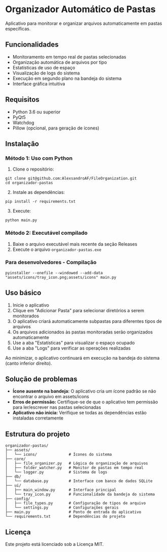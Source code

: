# Organizador Automático de Pastas

Aplicativo para monitorar e organizar arquivos automaticamente em pastas específicas.

## Funcionalidades

- Monitoramento em tempo real de pastas selecionadas
- Organização automática de arquivos por tipo
- Estatísticas de uso de espaço
- Visualização de logs do sistema
- Execução em segundo plano na bandeja do sistema
- Interface gráfica intuitiva

## Requisitos

- Python 3.6 ou superior
- PyQt5
- Watchdog
- Pillow (opcional, para geração de ícones)

## Instalação

### Método 1: Uso com Python

1. Clone o repositório:
```
git clone git@github.com:AlexsandroAF/FileOrganization.git
cd organizador-pastas
```

2. Instale as dependências:
```
pip install -r requirements.txt
```

3. Execute:
```
python main.py
```

### Método 2: Executável compilado

1. Baixe o arquivo executável mais recente da seção Releases
2. Execute o arquivo `organizador-pastas.exe`

### Para desenvolvedores - Compilação

```
pyinstaller --onefile --windowed --add-data "assets/icons/tray_icon.png;assets/icons" main.py
```

## Uso básico

1. Inicie o aplicativo
2. Clique em "Adicionar Pasta" para selecionar diretórios a serem monitorados
3. O aplicativo criará automaticamente subpastas para diferentes tipos de arquivos
4. Os arquivos adicionados às pastas monitoradas serão organizados automaticamente
5. Use a aba "Estatísticas" para visualizar o espaço ocupado
6. Use a aba "Logs" para verificar as operações realizadas

Ao minimizar, o aplicativo continuará em execução na bandeja do sistema (canto inferior direito).

## Solução de problemas

- **Ícone ausente na bandeja:** O aplicativo cria um ícone padrão se não encontrar o arquivo em assets/icons
- **Erros de permissão:** Certifique-se de que o aplicativo tem permissão para ler/escrever nas pastas selecionadas
- **Aplicativo não inicia:** Verifique se todas as dependências estão instaladas corretamente

## Estrutura do projeto

```
organizador-pastas/
├── assets/
│   └── icons/              # Ícones do sistema
├── core/
│   ├── file_organizer.py   # Lógica de organização de arquivos
│   ├── folder_watcher.py   # Monitor de pastas em tempo real
│   └── logger.py           # Sistema de logs
├── db/
│   └── database.py         # Interface com banco de dados SQLite
├── ui/
│   ├── main_window.py      # Interface principal
│   └── tray_icon.py        # Funcionalidade da bandeja do sistema
├── config/
│   ├── file_types.py       # Configuração de tipos de arquivo
│   └── settings.py         # Configurações gerais
├── main.py                 # Ponto de entrada do aplicativo
└── requirements.txt        # Dependências do projeto
```

## Licença

Este projeto está licenciado sob a Licença MIT.
